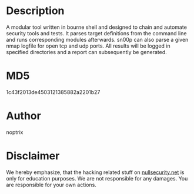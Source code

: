 Description
===========
A modular tool written in bourne shell and designed to chain and automate
security tools and tests. It parses target definitions from the command line and
runs corresponding modules afterwards. sn00p can also parse a given nmap logfile
for open tcp and udp ports. All results will be logged in specified directories
and a report can subsequently be generated.

MD5
===
1c43f2013de4503121385882a2201b27

Author
======
noptrix

Disclaimer
==========
We hereby emphasize, that the hacking related stuff on
[nullsecurity.net](http://nullsecurity.net) is only for education purposes.
We are not responsible for any damages. You are responsible for your own
actions.
